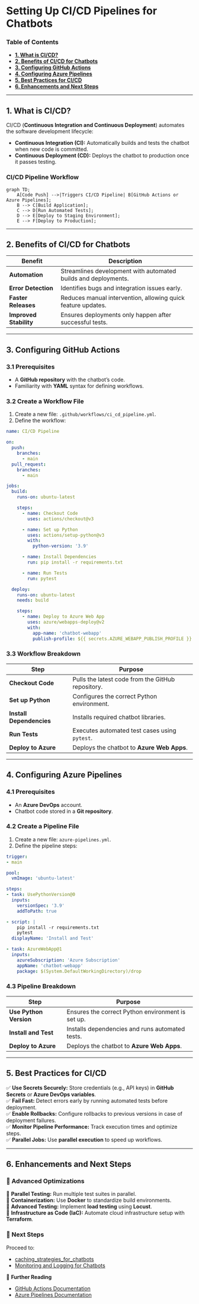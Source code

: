 # **Setting Up CI/CD Pipelines for Chatbots**
### **Table of Contents**

- [**1. What is CI/CD?**](#1-what-is-cicd)
- [**2. Benefits of CI/CD for Chatbots**](#2-benefits-of-cicd-for-chatbots)
- [**3. Configuring GitHub Actions**](#3-configuring-github-actions)
- [**4. Configuring Azure Pipelines**](#4-configuring-azure-pipelines)
- [**5. Best Practices for CI/CD**](#5-best-practices-for-cicd)
- [**6. Enhancements and Next Steps**](#6-enhancements-and-next-steps)

---

## **1. What is CI/CD?**

CI/CD (**Continuous Integration and Continuous Deployment**) automates the software development lifecycle:

- **Continuous Integration (CI):** Automatically builds and tests the chatbot when new code is committed.
- **Continuous Deployment (CD):** Deploys the chatbot to production once it passes testing.

### **CI/CD Pipeline Workflow**

```mermaid
graph TD;
    A[Code Push] -->|Triggers CI/CD Pipeline| B[GitHub Actions or Azure Pipelines];
    B --> C[Build Application];
    C --> D[Run Automated Tests];
    D --> E[Deploy to Staging Environment];
    E --> F[Deploy to Production];
```

---

## **2. Benefits of CI/CD for Chatbots**

|**Benefit**|**Description**|
|---|---|
|**Automation**|Streamlines development with automated builds and deployments.|
|**Error Detection**|Identifies bugs and integration issues early.|
|**Faster Releases**|Reduces manual intervention, allowing quick feature updates.|
|**Improved Stability**|Ensures deployments only happen after successful tests.|

---

## **3. Configuring GitHub Actions**

### **3.1 Prerequisites**

- A **GitHub repository** with the chatbot’s code.
- Familiarity with **YAML** syntax for defining workflows.

### **3.2 Create a Workflow File**

1. Create a new file: `.github/workflows/ci_cd_pipeline.yml`.
2. Define the workflow:

```yaml
name: CI/CD Pipeline

on:
  push:
    branches:
      - main
  pull_request:
    branches:
      - main

jobs:
  build:
    runs-on: ubuntu-latest

    steps:
      - name: Checkout Code
        uses: actions/checkout@v3

      - name: Set up Python
        uses: actions/setup-python@v3
        with:
          python-version: '3.9'

      - name: Install Dependencies
        run: pip install -r requirements.txt

      - name: Run Tests
        run: pytest

  deploy:
    runs-on: ubuntu-latest
    needs: build

    steps:
      - name: Deploy to Azure Web App
        uses: azure/webapps-deploy@v2
        with:
          app-name: 'chatbot-webapp'
          publish-profile: ${{ secrets.AZURE_WEBAPP_PUBLISH_PROFILE }}
```

### **3.3 Workflow Breakdown**

|**Step**|**Purpose**|
|---|---|
|**Checkout Code**|Pulls the latest code from the GitHub repository.|
|**Set up Python**|Configures the correct Python environment.|
|**Install Dependencies**|Installs required chatbot libraries.|
|**Run Tests**|Executes automated test cases using `pytest`.|
|**Deploy to Azure**|Deploys the chatbot to **Azure Web Apps**.|

---

## **4. Configuring Azure Pipelines**

### **4.1 Prerequisites**

- An **Azure DevOps** account.
- Chatbot code stored in a **Git repository**.

### **4.2 Create a Pipeline File**

1. Create a new file: `azure-pipelines.yml`.
2. Define the pipeline steps:

```yaml
trigger:
- main

pool:
  vmImage: 'ubuntu-latest'

steps:
- task: UsePythonVersion@0
  inputs:
    versionSpec: '3.9'
    addToPath: true

- script: |
    pip install -r requirements.txt
    pytest
  displayName: 'Install and Test'

- task: AzureWebApp@1
  inputs:
    azureSubscription: 'Azure Subscription'
    appName: 'chatbot-webapp'
    package: $(System.DefaultWorkingDirectory)/drop
```

### **4.3 Pipeline Breakdown**

|**Step**|**Purpose**|
|---|---|
|**Use Python Version**|Ensures the correct Python environment is set up.|
|**Install and Test**|Installs dependencies and runs automated tests.|
|**Deploy to Azure**|Deploys the chatbot to **Azure Web Apps**.|

---

## **5. Best Practices for CI/CD**

✅ **Use Secrets Securely:** Store credentials (e.g., API keys) in **GitHub Secrets** or **Azure DevOps variables**.  
✅ **Fail Fast:** Detect errors early by running automated tests before deployment.  
✅ **Enable Rollbacks:** Configure rollbacks to previous versions in case of deployment failures.  
✅ **Monitor Pipeline Performance:** Track execution times and optimize steps.  
✅ **Parallel Jobs:** Use **parallel execution** to speed up workflows.

---

## **6. Enhancements and Next Steps**

### **🔹 Advanced Optimizations**

🚀 **Parallel Testing:** Run multiple test suites in parallel.  
🚀 **Containerization:** Use **Docker** to standardize build environments.  
🚀 **Advanced Testing:** Implement **load testing** using **Locust**.  
🚀 **Infrastructure as Code (IaC):** Automate cloud infrastructure setup with **Terraform**.

### **🔹 Next Steps**

Proceed to:

- [caching_strategies_for_chatbots](../Containerization_and_Deployment/caching_strategies_for_chatbots.md)
- [Monitoring and Logging for Chatbots](Monitoring%20and%20Logging%20for%20Chatbots)

📌 **Further Reading**

- [GitHub Actions Documentation](https://docs.github.com/en/actions)
- [Azure Pipelines Documentation](https://learn.microsoft.com/en-us/azure/devops/pipelines/)
